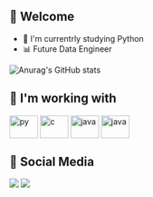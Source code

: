 ## 👋 Welcome 

- 📖 I'm currentrly studying Python
- 📊 Future Data Engineer

 ![Anurag's GitHub stats](https://github-readme-stats.vercel.app/api?username=GuLopesz&theme=tokyonight&show_icons=true) 
 
## 🤖 I'm working with
 <div style="display: inline_block">
   <img align="center" alt="py" height="40" width="50" <img src="https://cdn.jsdelivr.net/gh/devicons/devicon@latest/icons/python/python-original.svg" />
   <img align="center" alt="c" height="40" width="50" <img src="https://cdn.jsdelivr.net/gh/devicons/devicon@latest/icons/c/c-original.svg" />
   <img align="center" alt="java" height="40" width="50" <img src="https://cdn.jsdelivr.net/gh/devicons/devicon@latest/icons/java/java-original.svg" />
   <img align="center" alt="java" height="40" width="50" <img src="https://cdn.jsdelivr.net/gh/devicons/devicon@latest/icons/mysql/mysql-original.svg" />
 </div>

## 📱 Social Media 
 <div> 
  <a href="https://www.instagram.com/gullopesz/" target="_blank"><img src="https://img.shields.io/badge/-Instagram-%23E4405F?style=for-the-badge&logo=instagram&logoColor=white" target="_blank"></a> 
  <a href="https://www.linkedin.com/in/gustavo-henrique-5524a7244/" target="_blank"><img src="https://img.shields.io/badge/-LinkedIn-%230077B5?style=for-the-badge&logo=linkedin&logoColor=white" target="_blank"></a> 
  
</div>


